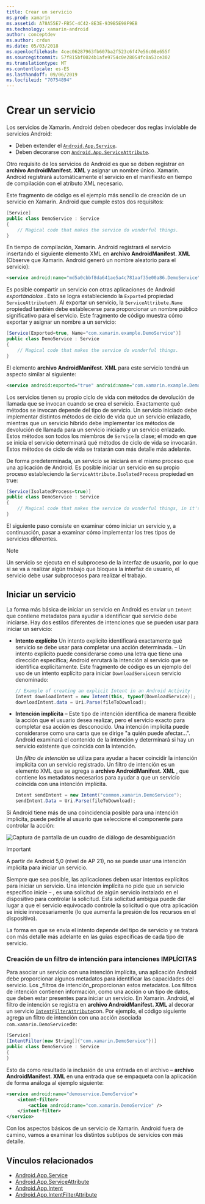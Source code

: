 ```yaml
---
title: Crear un servicio
ms.prod: xamarin
ms.assetid: A78A55E7-FB5C-4C42-8E3E-939B5E98F9EB
ms.technology: xamarin-android
author: conceptdev
ms.author: crdun
ms.date: 05/03/2018
ms.openlocfilehash: 4cec06287963fb607ba2f523c6f47e56c08e655f
ms.sourcegitcommit: 57f815bf0024b1afe9754c0e28054fc0a53ce302
ms.translationtype: MT
ms.contentlocale: es-ES
ms.lasthandoff: 09/06/2019
ms.locfileid: "70754894"
---
```

# <a name="creating-a-service"></a>Crear un servicio

Los servicios de Xamarin. Android deben obedecer dos reglas inviolable de servicios Android:

- Deben extender el [`Android.App.Service`](xref:Android.App.Service).
- Deben decorarse con [`Android.App.ServiceAttribute`](xref:Android.App.ServiceAttribute).

Otro requisito de los servicios de Android es que se deben registrar en **archivo AndroidManifest. XML** y asignar un nombre único. Xamarin. Android registrará automáticamente el servicio en el manifiesto en tiempo de compilación con el atributo XML necesario.

Este fragmento de código es el ejemplo más sencillo de creación de un servicio en Xamarin. Android que cumple estos dos requisitos:  

```csharp
[Service]
public class DemoService : Service
{
    // Magical code that makes the service do wonderful things.
}
```

En tiempo de compilación, Xamarin. Android registrará el servicio insertando el siguiente elemento XML en **archivo AndroidManifest. XML** (Observe que Xamarin. Android generó un nombre aleatorio para el servicio):

```xml
<service android:name="md5a0cbbf8da641ae5a4c781aaf35e00a86.DemoService" />
```

Es posible compartir un servicio con otras aplicaciones de Android _exportándolos_ . Esto se logra estableciendo la `Exported` propiedad `ServiceAttribute`en. Al exportar un servicio, la `ServiceAttribute.Name` propiedad también debe establecerse para proporcionar un nombre público significativo para el servicio. Este fragmento de código muestra cómo exportar y asignar un nombre a un servicio:

```csharp
[Service(Exported=true, Name="com.xamarin.example.DemoService")]
public class DemoService : Service
{
    // Magical code that makes the service do wonderful things.
}
```

El elemento **archivo AndroidManifest. XML** para este servicio tendrá un aspecto similar al siguiente:

```xml
<service android:exported="true" android:name="com.xamarin.example.DemoService" />
```

Los servicios tienen su propio ciclo de vida con métodos de devolución de llamada que se invocan cuando se crea el servicio. Exactamente qué métodos se invocan depende del tipo de servicio. Un servicio iniciado debe implementar distintos métodos de ciclo de vida que un servicio enlazado, mientras que un servicio híbrido debe implementar los métodos de devolución de llamada para un servicio iniciado y un servicio enlazado. Estos métodos son todos los miembros de `Service` la clase; el modo en que se inicia el servicio determinará qué métodos de ciclo de vida se invocarán. Estos métodos de ciclo de vida se tratarán con más detalle más adelante.

De forma predeterminada, un servicio se iniciará en el mismo proceso que una aplicación de Android. Es posible iniciar un servicio en su propio proceso estableciendo la `ServiceAttribute.IsolatedProcess` propiedad en true:

```csharp
[Service(IsolatedProcess=true)]
public class DemoService : Service
{
    // Magical code that makes the service do wonderful things, in it's own process!
}
```

El siguiente paso consiste en examinar cómo iniciar un servicio y, a continuación, pasar a examinar cómo implementar los tres tipos de servicios diferentes.

> [!NOTE]
> Un servicio se ejecuta en el subproceso de la interfaz de usuario, por lo que si se va a realizar algún trabajo que bloquea la interfaz de usuario, el servicio debe usar subprocesos para realizar el trabajo.

## <a name="starting-a-service"></a>Iniciar un servicio

La forma más básica de iniciar un servicio en Android es enviar un `Intent` que contiene metadatos para ayudar a identificar qué servicio debe iniciarse. Hay dos estilos diferentes de intenciones que se pueden usar para iniciar un servicio:

- **Intento explícito** Un intento explícito identificará exactamente qué servicio se debe usar para completar una acción determinada. &ndash; Un intento explícito puede considerarse como una letra que tiene una dirección específica; Android enrutará la intención al servicio que se identifica explícitamente. Este fragmento de código es un ejemplo del uso de un intento explícito para iniciar `DownloadService`un servicio denominado:

    ```csharp
    // Example of creating an explicit Intent in an Android Activity
    Intent downloadIntent = new Intent(this, typeof(DownloadService));
    downloadIntent.data = Uri.Parse(fileToDownload);
    ```

- **Intención implícita** &ndash; Este tipo de intención identifica de manera flexible la acción que el usuario desea realizar, pero el servicio exacto para completar esa acción es desconocido. Una intención implícita puede considerarse como una carta que se dirige "a quién puede afectar...".
    Android examinará el contenido de la intención y determinará si hay un servicio existente que coincida con la intención.

    Un _filtro de intención_ se utiliza para ayudar a hacer coincidir la intención implícita con un servicio registrado. Un filtro de intención es un elemento XML que se agrega a **archivo AndroidManifest. XML** , que contiene los metadatos necesarios para ayudar a que un servicio coincida con una intención implícita.

    ```csharp
    Intent sendIntent = new Intent("common.xamarin.DemoService");
    sendIntent.Data = Uri.Parse(fileToDownload);
    ```

Si Android tiene más de una coincidencia posible para una intención implícita, puede pedirle al usuario que seleccione el componente para controlar la acción:

![Captura de pantalla de un cuadro de diálogo de desambiguación](images/creating-a-service-01.png "Captura de pantalla de un cuadro de diálogo de desambiguación")

> [!IMPORTANT]
> A partir de Android 5,0 (nivel de AP 21), no se puede usar una intención implícita para iniciar un servicio.

Siempre que sea posible, las aplicaciones deben usar intentos explícitos para iniciar un servicio. Una intención implícita no pide que un servicio específico inicie &ndash; , es una solicitud de algún servicio instalado en el dispositivo para controlar la solicitud. Esta solicitud ambigua puede dar lugar a que el servicio equivocado controle la solicitud o que otra aplicación se inicie innecesariamente (lo que aumenta la presión de los recursos en el dispositivo).

La forma en que se envía el intento depende del tipo de servicio y se tratará con más detalle más adelante en las guías específicas de cada tipo de servicio.

### <a name="creating-an-intent-filter-for-implicit-intents"></a>Creación de un filtro de intención para intenciones IMPLÍCITAS

Para asociar un servicio con una intención implícita, una aplicación Android debe proporcionar algunos metadatos para identificar las capacidades del servicio. Los _filtros de intención_proporcionan estos metadatos. Los filtros de intención contienen información, como una acción o un tipo de datos, que deben estar presentes para iniciar un servicio. En Xamarin. Android, el filtro de intención se registra en **archivo AndroidManifest. XML** al decorar un servicio [`IntentFilterAttribute`](xref:Android.App.IntentFilterAttribute)con. Por ejemplo, el código siguiente agrega un filtro de intención con una acción asociada `com.xamarin.DemoService`de:

```csharp
[Service]
[IntentFilter(new String[]{"com.xamarin.DemoService"})]
public class DemoService : Service
{
}
```

Esto da como resultado la inclusión de una entrada en el archivo &ndash; **archivo AndroidManifest. XML** en una entrada que se empaqueta con la aplicación de forma análoga al ejemplo siguiente:

```xml
<service android:name="demoservice.DemoService">
    <intent-filter>
        <action android:name="com.xamarin.DemoService" />
    </intent-filter>
</service>
```

Con los aspectos básicos de un servicio de Xamarin. Android fuera de camino, vamos a examinar los distintos subtipos de servicios con más detalle.

## <a name="related-links"></a>Vínculos relacionados

- [Android.App.Service](xref:Android.App.Service)
- [Android.App.ServiceAttribute](xref:Android.App.ServiceAttribute)
- [Android.App.Intent](xref:Android.Content.Intent)
- [Android.App.IntentFilterAttribute](xref:Android.App.IntentFilterAttribute)
